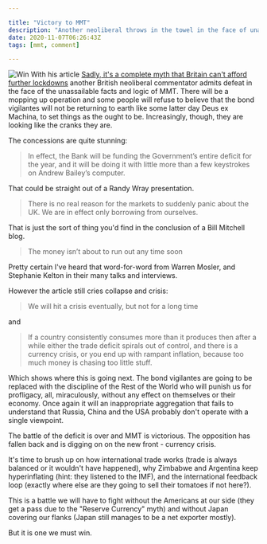 ```yaml
---

title: "Victory to MMT"
description: "Another neoliberal throws in the towel in the face of unassailable facts and logic"
date: 2020-11-07T06:26:43Z
tags: [mmt, comment]

---
```

![Win](https://upload.wikimedia.org/wikipedia/commons/2/26/Canada2010WinterOlympicsOTcelebration.jpg)
With his article [Sadly, it's a complete myth that Britain can't afford
further lockdowns][1] another British neoliberal commentator admits
defeat in the face of the unassailable facts and logic of MMT. There will be a mopping up
operation and some people will refuse to believe that the bond vigilantes
will not be returning to earth like some latter day
Deus ex Machina, to set things as the ought to be. Increasingly, though, they are looking like the cranks they are.

The concessions are quite stunning:

> In effect, the Bank will be funding the Government’s entire deficit for the year, and it will be doing it with little more than a few keystrokes on Andrew Bailey’s computer.

That could be straight out of a Randy Wray presentation.

> There is no real reason for the markets to suddenly panic about the UK. We are in effect only borrowing from ourselves.

That is just the sort of thing you'd find in the conclusion of a Bill Mitchell blog.

> The money isn’t about to run out any time soon

Pretty certain I've heard that word-for-word from Warren Mosler, and Stephanie Kelton in their many talks and interviews.

However the article still cries collapse and crisis:

> We will hit a crisis eventually, but not for a long time

and

> If a country consistently consumes more than it produces then after a while either the trade deficit spirals out of control, and there is a currency crisis, or you end up with rampant inflation, because too much money is chasing too little stuff.

Which shows where this is going next. The bond vigilantes are going to
be replaced with the discipline of the Rest of the World who will punish
us for profligacy, all, miraculously, without any effect on themselves
or their economy. Once again it will an inappropriate aggregation that
fails to understand that Russia, China and the USA probably don't operate
with a single viewpoint.

The battle of the deficit is over and MMT is victorious. The opposition
has fallen back and is digging on on the new front - currency crisis.

It's time to brush up on how international trade works (trade is always
balanced or it wouldn't have happened), why Zimbabwe and Argentina keep
hyperinflating (hint: they listened to the IMF), and the international
feedback loop (exactly where else are they going to sell their tomatoes
if not here?).

This is a battle we will have to fight without the Americans at our side
(they get a pass due to the "Reserve Currency" myth) and without Japan
covering our flanks (Japan still manages to be a net exporter mostly).

But it is one we must win.


[1]: https://www.telegraph.co.uk/news/2020/11/05/sadly-complete-myth-britain-cant-afford-lockdowns/ 

